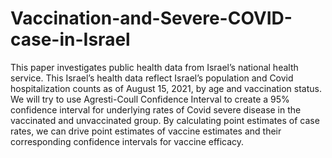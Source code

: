 # Vaccination-and-Severe-COVID-case-in-Israel
  This paper investigates public health data from Israel’s national health service. This Israel’s health data reflect Israel’s population and Covid hospitalization counts as of August 15, 2021, by age and vaccination status. We will try to use Agresti-Coull Confidence Interval to create a 95% confidence interval for underlying rates of Covid severe disease in the vaccinated and unvaccinated group. By calculating point estimates of case rates, we can drive point estimates of vaccine estimates and their corresponding confidence intervals for vaccine efficacy.
